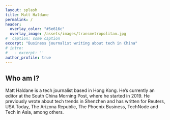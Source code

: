 ```yaml
---
layout: splash
title: Matt Haldane
permalink: /
header:
  overlay_color: "#5e616c"
  overlay_image: /assets/images/transmetropolitan.jpg
#  caption: some caption
excerpt: "Business journalist writing about tech in China"
# intro: 
#   - excerpt: ''
author_profile: true
---
```


## Who am I?

Matt Haldane is a tech journalist based in Hong Kong. He’s currently an editor at the South China Morning Post, where he started in 2019. He previously wrote about tech trends in Shenzhen and has written for Reuters, USA Today, The Arizona Republic, The Phoenix Business, TechNode and Tech in Asia, among others.